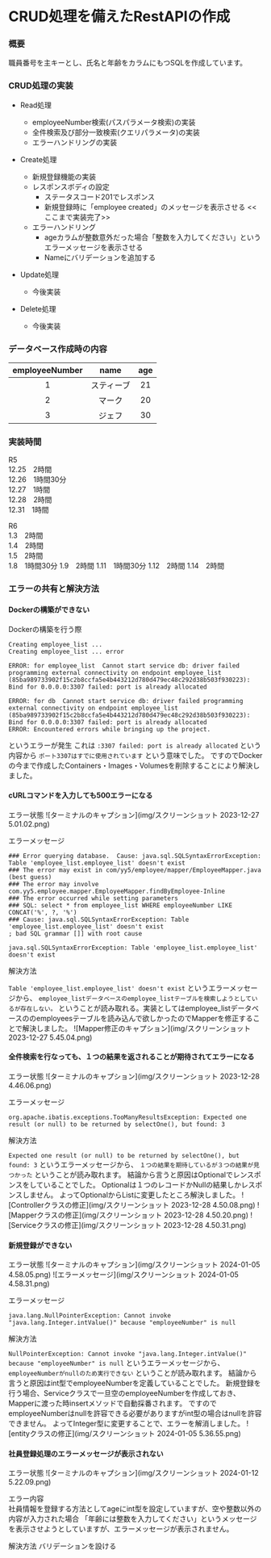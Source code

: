 # CRUD処理を備えたRestAPIの作成

### 概要

職員番号を主キーとし、氏名と年齢をカラムにもつSQLを作成しています。

### CRUD処理の実装

- Read処理
  - employeeNumber検索(パスパラメータ検索)の実装
  - 全件検索及び部分一致検索(クエリパラメータ)の実装
  - エラーハンドリングの実装


- Create処理
  - 新規登録機能の実装
  - レスポンスボディの設定
    - ステータスコード201でレスポンス
    - 新規登録時に「employee created」のメッセージを表示させる
<<ここまで実装完了>>
  - エラーハンドリング
    - ageカラムが整数意外だった場合「整数を入力してください」というエラーメッセージを表示させる
    - Nameにバリデーションを追加する


- Update処理
  - 今後実装


- Delete処理
  - 今後実装


### データベース作成時の内容

| **employeeNumber** | **name** | **age** |      
|:------------------:|:--------:|:-------:|  
|         1          |  スティーブ   |   21    |  
|         2          |   マーク    |   20    |  
|         3          |   ジェフ    |   30    |  

### 実装時間
R5  
12.25　2時間  
12.26　1時間30分  
12.27　1時間  
12.28　2時間  
12.31　1時間

R6  
1.3　2時間  
1.4　2時間  
1.5　2時間  
1.8　1時間30分
1.9　2時間
1.11　1時間30分
1.12　2時間
1.14　2時間

### エラーの共有と解決方法
#### Dockerの構築ができない
Dockerの構築を行う際
```
Creating employee_list ...
Creating employee_list ... error

ERROR: for employee_list  Cannot start service db: driver failed programming external connectivity on endpoint employee_list (85ba989733902f15c2b8ccfa5e4b443212d780d479ec48c292d38b503f930223): Bind for 0.0.0.0:3307 failed: port is already allocated

ERROR: for db  Cannot start service db: driver failed programming external connectivity on endpoint employee_list (85ba989733902f15c2b8ccfa5e4b443212d780d479ec48c292d38b503f930223): Bind for 0.0.0.0:3307 failed: port is already allocated
ERROR: Encountered errors while bringing up the project.
```
というエラーが発生
これは
`:3307 failed: port is already allocated`
という内容から
`ポート3307はすでに使用されています`
という意味でした。
ですのでDockerの今まで作成したContainers・Images・Volumesを削除することにより解決しました。

#### cURLコマンドを入力しても500エラーになる
エラー状態
![ターミナルのキャプション](img/スクリーンショット 2023-12-27 5.01.02.png)

エラーメッセージ
```
### Error querying database.  Cause: java.sql.SQLSyntaxErrorException: Table 'employee_list.employee_list' doesn't exist
### The error may exist in com/yy5/employee/mapper/EmployeeMapper.java (best guess)
### The error may involve com.yy5.employee.mapper.EmployeeMapper.findByEmployee-Inline
### The error occurred while setting parameters
### SQL: select * from employee_list WHERE employeeNumber LIKE CONCAT('%', ?, '%')
### Cause: java.sql.SQLSyntaxErrorException: Table 'employee_list.employee_list' doesn't exist
; bad SQL grammar []] with root cause

java.sql.SQLSyntaxErrorException: Table 'employee_list.employee_list' doesn't exist
```

解決方法

`Table 'employee_list.employee_list' doesn't exist`
というエラーメッセージから、
`employee_listデータベースのemployee_listテーブルを検索しようとしているが存在しない。`
ということが読み取れる。実装としてはemployee_listデータベースののemployeesテーブルを読み込んで欲しかったのでMapperを修正することで解決しました。
![Mapper修正のキャプション](img/スクリーンショット 2023-12-27 5.45.04.png)

#### 全件検索を行なっても、１つの結果を返されることが期待されてエラーになる
エラー状態
![ターミナルのキャプション](img/スクリーンショット 2023-12-28 4.46.06.png)

エラーメッセージ
```
org.apache.ibatis.exceptions.TooManyResultsException: Expected one result (or null) to be returned by selectOne(), but found: 3
```

解決方法

`Expected one result (or null) to be returned by selectOne(), but found: 3`
というエラーメッセージから、
`１つの結果を期待しているが３つの結果が見つかった`
ということが読み取れます。
結論から言うと原因はOptionalでレンスポンスをしていることでした。
Optionalは１つのレコードかNullの結果しかレスポンスしません。
よってOptionalからListに変更したところ解決しました。
![Controllerクラスの修正](img/スクリーンショット 2023-12-28 4.50.08.png)
![Mapperクラスの修正](img/スクリーンショット 2023-12-28 4.50.20.png)
![Serviceクラスの修正](img/スクリーンショット 2023-12-28 4.50.31.png)

#### 新規登録ができない
エラー状態
![ターミナルのキャプション](img/スクリーンショット 2024-01-05 4.58.05.png)
![エラーメッセージ](img/スクリーンショット 2024-01-05 4.58.31.png)

エラーメッセージ
```
java.lang.NullPointerException: Cannot invoke "java.lang.Integer.intValue()" because "employeeNumber" is null
```

解決方法

`NullPointerException: Cannot invoke "java.lang.Integer.intValue()" because "employeeNumber" is null`
というエラーメッセージから、
`employeeNumberがnullのため実行できない`
ということが読み取れます。
結論から言うと原因はint型でemployeeNumberを定義していることでした。
新規登録を行う場合、Serviceクラスで一旦空のemployeeNumberを作成しておき、Mapperに渡った時insertメソッドで自動採番されます。
ですのでemployeeNumberはnullを許容できる必要がありますがint型の場合はnullを許容できません。
よってInteger型に変更することで、エラーを解消しました。
![entityクラスの修正](img/スクリーンショット 2024-01-05 5.36.55.png)



#### 社員登録処理のエラーメッセージが表示されない
エラー状態
![ターミナルのキャプション](img/スクリーンショット 2024-01-12 5.22.09.png)

エラー内容  
社員情報を登録する方法としてageにint型を設定していますが、空や整数以外の内容が入力された場合
「年齢には整数を入力してください」というメッセージを表示させようとしていますが、エラーメッセージが表示されません。

解決方法
バリデーションを設ける